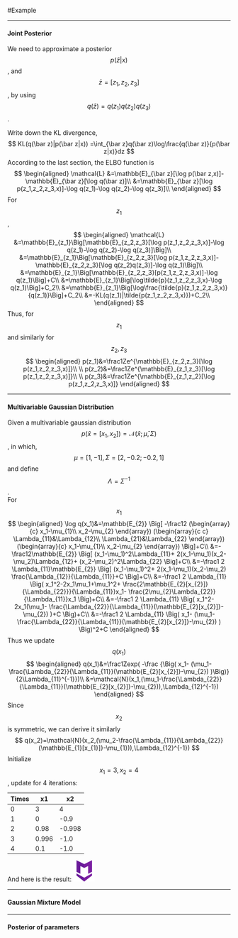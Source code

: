 #Example
***
#### Joint Posterior
We need to approximate a posterior $$p(\bar{z}|x)$$, and $$\bar{z}=[z_1,z_2,z_3]$$, by using $$q(\bar z)=q(z_1)q(z_2)q(z_3)$$.  
  
Write down the KL divergence,
$$
KL(q(\bar z)|p(\bar z|x)) =\int_{\bar z}q(\bar z)\log\frac{q(\bar z)}{p(\bar z|x)}dz
$$
According to the last section, the ELBO function is
$$
\begin{aligned}
\mathcal{L} &=\mathbb{E}_{\bar z}[\log p(\bar z,x)]-\mathbb{E}_{\bar z}[\log q(\bar z)]\\
            &=\mathbb{E}_{\bar z}[\log p(z_1,z_2,z_3,x)]-\log q(z_1)-\log q(z_2)-\log q(z_3)]\\
\end{aligned}
$$
For $$z_1$$,
$$
\begin{aligned}
\mathcal{L} &=\mathbb{E}_{z_1}\Big[\mathbb{E}_{z_2,z_3}[\log p(z_1,z_2,z_3,x)]-\log q(z_1)-\log q(z_2)-\log q(z_3)]\Big]\\
            &=\mathbb{E}_{z_1}\Big[\mathbb{E}_{z_2,z_3}[\log p(z_1,z_2,z_3,x)]-\mathbb{E}_{z_2,z_3}[\log q(z_2)q(z_3)]-\log q(z_1)\Big]\\
            &=\mathbb{E}_{z_1}\Big[\mathbb{E}_{z_2,z_3}[p(z_1,z_2,z_3,x)]-\log q(z_1)\Big]+C\\
            &=\mathbb{E}_{z_1}\Big[\log\tilde{p}(z_1,z_2,z_3,x)-\log q(z_1)\Big]+C_2\\
            &=\mathbb{E}_{z_1}\Big[\log\frac{\tilde{p}(z_1,z_2,z_3,x)}{q(z_1)}\Big]+C_2\\
            &=-KL(q(z_1)|\tilde{p(z_1,z_2,z_3,x)})+C_2\\
\end{aligned}
$$
Thus, for $$z_1$$ and similarly for $$z_2,z_3$$
$$
\begin{aligned}
p(z_1)&=\frac1Ze^{\mathbb{E}_{z_2,z_3}[\log p(z_1,z_2,z_3,x)]}\\
\\
p(z_2)&=\frac1Ze^{\mathbb{E}_{z_1,z_3}[\log p(z_1,z_2,z_3,x)]}\\
\\
p(z_3)&=\frac1Ze^{\mathbb{E}_{z_1,z_2}[\log p(z_1,z_2,z_3,x)]}
\end{aligned}
$$
***
#### Multivariable Gaussian Distribution
Given a multivariable gaussian distribution $$p(\bar x=[x_1,x_2])=\mathcal{N}(\bar x;\bar \mu,\Sigma)$$, in which, $$\mu=[1,-1],\Sigma=[2,-0.2;-0.2,1]$$ and define $$\Lambda=\Sigma^{-1}$$.  
For $$x_1$$ 
$$
\begin{aligned}
\log q(x_1)&=\mathbb{E_{2}}
\Big[
-\frac12
(\begin{array}{c}
x_1-\mu_{1}\\
x_2-\mu_{2}
\end{array})
(\begin{array}{c c}
\Lambda_{11}&\Lambda_{12}\\
\Lambda_{21}&\Lambda_{22}
\end{array})
(\begin{array}{c}
x_1-\mu_{1}\\
x_2-\mu_{2}
\end{array})
\Big]+C\\
      &=-\frac12\mathbb{E_{2}}
\Big[
(x_1-\mu_1)^2\Lambda_{11}+
2(x_1-\mu_1)(x_2-\mu_2)\Lambda_{12}+
(x_2-\mu_2)^2\Lambda_{22}
\Big]+C\\
      &=-\frac1 2 \Lambda_{11}\mathbb{E_{2}}
\Big[
(x_1-\mu_1)^2+
2(x_1-\mu_1)(x_2-\mu_2) \frac{\Lambda_{12}}{\Lambda_{11}}+C
\Big]+C\\
      &=-\frac1 2 \Lambda_{11}
\Big(
x_1^2-2x_1\mu_1+\mu_1^2+
\frac{2\mathbb{E_{2}[x_{2}]}{\Lambda_{22}}}{\Lambda_{11}}x_1-
\frac{2\mu_{2}\Lambda_{22}}{\Lambda_{11}}x_1
\Big)+C\\
      &=-\frac1 2 \Lambda_{11}
\Big(
x_1^2-
2x_1(\mu_1-
\frac{\Lambda_{22}}{\Lambda_{11}}(\mathbb{E_{2}[x_{2}]}-\mu_{2})
)+C
\Big)+C\\
      &=-\frac1 2 \Lambda_{11}
\Big(
x_1-
(\mu_1-
\frac{\Lambda_{22}}{\Lambda_{11}}(\mathbb{E_{2}[x_{2}]}-\mu_{2})
)
\Big)^2+C
\end{aligned}
$$
Thus we update $$q(x_1)$$
$$
\begin{aligned}
q(x_1)&=\frac1Zexp(
-\frac 
{\Big(
x_1-
(\mu_1-\frac{\Lambda_{22}}{\Lambda_{11}}(\mathbb{E_{2}[x_{2}]}-\mu_{2})
)\Big)}
{2\Lambda_{11}^{-1}})\\
      &=\mathcal{N}(x_1,(\mu_1-\frac{\Lambda_{22}}{\Lambda_{11}}(\mathbb{E_{2}[x_{2}]}-\mu_{2})),\Lambda_{12}^{-1})
\end{aligned}
$$
Since $$x_2$$ is symmetric, we can derive it similarly
$$
q(x_2)=\mathcal{N}(x_2,(\mu_2-\frac{\Lambda_{11}}{\Lambda_{22}}(\mathbb{E_{1}[x_{1}]}-\mu_{1})),\Lambda_{12}^{-1})
$$
Initialize $$x_1=3,x_2=4$$, update for 4 iterations:  

| Times | x1 | x2 |
|--|--|--|
|0 |3 |4 |
|1 |0 |-0.9|
|2 |0.98|-0.998|
|3 |0.996|-1.0|
|4 |0.1|-1.0|

And here is the result:
![alt text](https://github.com/adam-p/markdown-here/raw/master/src/common/images/icon48.png "Logo Title Text 1")
***
#### Gaussian Mixture Model

***
#### Posterior of parameters
